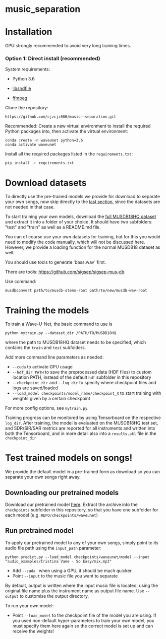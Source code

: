 # music_separation

# Installation

GPU strongly recommended to avoid very long training times.

### Option 1: Direct install (recommended)

System requirements:
* Python 3.6

* [libsndfile](http://mega-nerd.com/libsndfile/) 

* [ffmpeg](https://www.ffmpeg.org/)

Clone the repository:
```
https://github.com/cjzcjz666/music——separation.git
```

Recommended: Create a new virtual environment to install the required Python packages into, then activate the virtual environment:

```
conda create -n waveunet python=3.6
conda activate waveunet
```

Install all the required packages listed in the ``requirements.txt``:

```
pip install -r requirements.txt
```

# Download datasets

To directly use the pre-trained models we provide for download to separate your own songs, now skip directly to the [last section](#test), since the datasets are not needed in that case.

To start training your own models, download the [full MUSDB18HQ dataset](https://sigsep.github.io/datasets/musdb.html) and extract it into a folder of your choice. It should have two subfolders: "test" and "train" as well as a README.md file.

You can of course use your own datasets for training, but for this you would need to modify the code manually, which will not be discussed here. However, we provide a loading function for the normal MUSDB18 dataset as well.

You should use tools to generate 'bass.wav' first.

There are tools: https://github.com/sigsep/sigsep-mus-db

Use command: 
```
musdbconvert path/to/musdb-stems-root path/to/new/musdb-wav-root
```

# Training the models

To train a Wave-U-Net, the basic command to use is

```
python mytrain.py --dataset_dir /PATH/TO/MUSDB18HQ 
```
where the path to MUSDB18HQ dataset needs to be specified, which contains the ``train`` and ``test`` subfolders.

Add more command line parameters as needed:
* ``--cuda`` to activate GPU usage
* ``--hdf_dir PATH`` to save the preprocessed data (HDF files) to custom location PATH, instead of the default ``hdf`` subfolder in this repository
* ``--checkpoint_dir`` and ``--log_dir`` to specify where checkpoint files and logs are saved/loaded
* ``--load_model checkpoints/model_name/checkpoint_X`` to start training with weights given by a certain checkpoint

For more config options, see ``mytrain.py``.

Training progress can be monitored by using Tensorboard on the respective ``log_dir``.
After training, the model is evaluated on the MUSDB18HQ test set, and SDR/SIR/SAR metrics are reported for all instruments and written into both the Tensorboard, and in more detail also into a ``results.pkl`` file in the ``checkpoint_dir``

# <a name="test"></a> Test trained models on songs!

We provide the default model in a pre-trained form as download so you can separate your own songs right away.

## Downloading our pretrained models

Download our pretrained model [here](https://www.dropbox.com/s/r374hce896g4xlj/models.7z?dl=1).
Extract the archive into the ``checkpoints`` subfolder in this repository, so that you have one subfolder for each model (e.g. ``REPO/checkpoints/waveunet``)

## Run pretrained model

To apply our pretrained model to any of your own songs, simply point to its audio file path using the ``input_path`` parameter:

```
python predict.py --load_model checkpoints/waveunet/model --input "audio_examples/Cristina Vane - So Easy/mix.mp3"
```

* Add ``--cuda `` when using a GPU, it should be much quicker
* Point ``--input`` to the music file you want to separate

By default, output is written where the input music file is located, using the original file name plus the instrument name as output file name. Use ``--output`` to customise the output directory.

To run your own model:
* Point ``--load_model`` to the checkpoint file of the model you are using. If you used non-default hyper-parameters to train your own model, you must specify them here again so the correct model is set up and can receive the weights!
